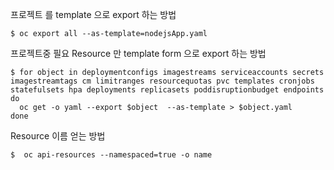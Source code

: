 프로젝트 를 template 으로 export 하는 방법

``` console 
$ oc export all --as-template=nodejsApp.yaml 
```

프로젝트중 필요 Resource 만 template form 으로 export 하는 방법

``` console
$ for object in deploymentconfigs imagestreams serviceaccounts secrets imagestreamtags cm limitranges resourcequotas pvc templates cronjobs statefulsets hpa deployments replicasets poddisruptionbudget endpoints
do
  oc get -o yaml --export $object  --as-template > $object.yaml
done
``` 

Resource 이름 얻는 방법

``` console
$  oc api-resources --namespaced=true -o name
```
